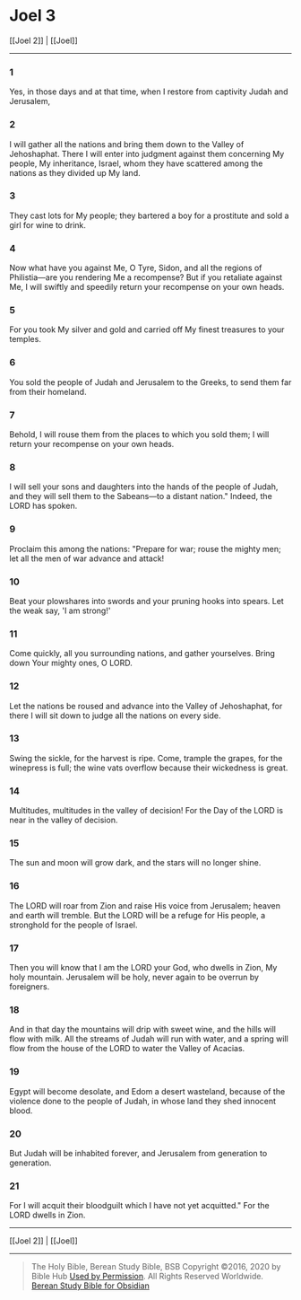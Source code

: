 # Joel 3

[[Joel 2]] | [[Joel]]

---

### 1
Yes, in those days and at that time, when I restore from captivity Judah and Jerusalem,

### 2
I will gather all the nations and bring them down to the Valley of Jehoshaphat. There I will enter into judgment against them concerning My people, My inheritance, Israel, whom they have scattered among the nations as they divided up My land.

### 3
They cast lots for My people; they bartered a boy for a prostitute and sold a girl for wine to drink.

### 4
Now what have you against Me, O Tyre, Sidon, and all the regions of Philistia—are you rendering Me a recompense? But if you retaliate against Me, I will swiftly and speedily return your recompense on your own heads.

### 5
For you took My silver and gold and carried off My finest treasures to your temples.

### 6
You sold the people of Judah and Jerusalem to the Greeks, to send them far from their homeland.

### 7
Behold, I will rouse them from the places to which you sold them; I will return your recompense on your own heads.

### 8
I will sell your sons and daughters into the hands of the people of Judah, and they will sell them to the Sabeans—to a distant nation." Indeed, the LORD has spoken.

### 9
Proclaim this among the nations: "Prepare for war; rouse the mighty men; let all the men of war advance and attack!

### 10
Beat your plowshares into swords and your pruning hooks into spears. Let the weak say, 'I am strong!'

### 11
Come quickly, all you surrounding nations, and gather yourselves. Bring down Your mighty ones, O LORD.

### 12
Let the nations be roused and advance into the Valley of Jehoshaphat, for there I will sit down to judge all the nations on every side.

### 13
Swing the sickle, for the harvest is ripe. Come, trample the grapes, for the winepress is full; the wine vats overflow because their wickedness is great.

### 14
Multitudes, multitudes in the valley of decision! For the Day of the LORD is near in the valley of decision.

### 15
The sun and moon will grow dark, and the stars will no longer shine.

### 16
The LORD will roar from Zion and raise His voice from Jerusalem; heaven and earth will tremble. But the LORD will be a refuge for His people, a stronghold for the people of Israel.

### 17
Then you will know that I am the LORD your God, who dwells in Zion, My holy mountain. Jerusalem will be holy, never again to be overrun by foreigners.

### 18
And in that day the mountains will drip with sweet wine, and the hills will flow with milk. All the streams of Judah will run with water, and a spring will flow from the house of the LORD to water the Valley of Acacias.

### 19
Egypt will become desolate, and Edom a desert wasteland, because of the violence done to the people of Judah, in whose land they shed innocent blood.

### 20
But Judah will be inhabited forever, and Jerusalem from generation to generation.

### 21
For I will acquit their bloodguilt which I have not yet acquitted." For the LORD dwells in Zion.

---

[[Joel 2]] | [[Joel]]

---

> The Holy Bible, Berean Study Bible, BSB
> Copyright &copy;2016, 2020 by Bible Hub
> [Used by Permission](https://berean.bible/terms.htm). All Rights Reserved Worldwide.
> [Berean Study Bible for Obsidian](https://github.com/gapmiss/berean-study-bible-for-obsidian)

